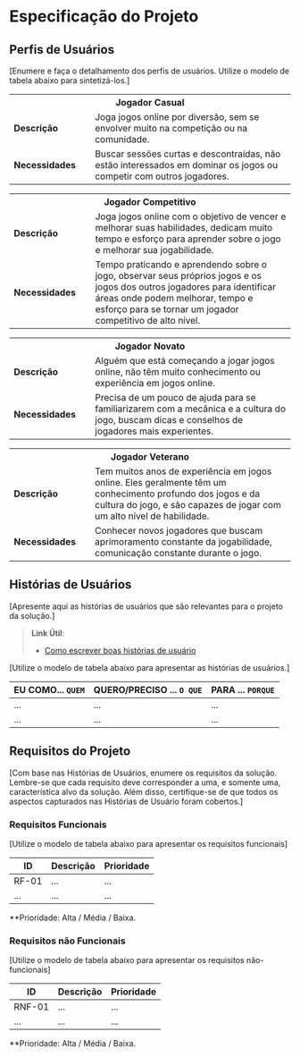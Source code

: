 # Especificação do Projeto

## Perfis de Usuários

[Enumere e faça o detalhamento dos perfis de usuários. Utilize o modelo de tabela abaixo para sintetizá-los.]

<table>
<tbody>
<tr align=center>
<th colspan="2">Jogador Casual</th>
</tr>
<tr>
<td width="150px"><b>Descrição</b></td>
<td width="600px">Joga jogos online por diversão, sem se envolver muito na competição ou na comunidade.</td>
</tr>
<tr>
<td><b>Necessidades</b></td>
<td>Buscar sessões curtas e descontraídas, não estão interessados em dominar os jogos ou competir com outros jogadores.</td>
</tr>
</tbody>
</table>

<table>
<tbody>
<tr align=center>
<th colspan="2">Jogador Competitivo</th>
</tr>
<tr>
<td width="150px"><b>Descrição</b></td>
<td width="600px">Joga jogos online com o objetivo de vencer e melhorar suas habilidades, dedicam muito tempo e esforço para aprender sobre o jogo e melhorar sua jogabilidade.</td>
</tr>
<tr>
<td><b>Necessidades</b></td>
<td>Tempo praticando e aprendendo sobre o jogo, observar seus próprios jogos e os jogos dos outros jogadores para identificar áreas onde podem melhorar, tempo e esforço para se tornar um jogador competitivo de alto nível.</td>
</tr>
</tbody>
</table>

<table>
<tbody>
<tr align=center>
<th colspan="2">Jogador Novato</th>
</tr>
<tr>
<td width="150px"><b>Descrição</b></td>
<td width="600px">Alguém que está começando a jogar jogos online, não têm muito conhecimento ou experiência em jogos online.</td>
</tr>
<tr>
<td><b>Necessidades</b></td>
<td>Precisa de um pouco de ajuda para se familiarizarem com a mecânica e a cultura do jogo, buscam dicas e conselhos de jogadores mais experientes.</td>
</tr>
</tbody>
</table>

<table>
<tbody>
<tr align=center>
<th colspan="2">Jogador Veterano</th>
</tr>
<tr>
<td width="150px"><b>Descrição</b></td>
<td width="600px">Tem muitos anos de experiência em jogos online. Eles geralmente têm um conhecimento profundo dos jogos e da cultura do jogo, e são capazes de jogar com um alto nível de habilidade. </td>
</tr>
<tr>
<td><b>Necessidades</b></td>
<td>Conhecer novos jogadores que buscam aprimoramento constante da jogabilidade, comunicação constante durante o jogo.</td>
</tr>
</tbody>
</table>


## Histórias de Usuários

[Apresente aqui as histórias de usuários que são relevantes para o projeto da solução.]

> **Link Útil**:
> - [Como escrever boas histórias de usuário](https://medium.com/vertice/como-escrever-boas-users-stories-hist%C3%B3rias-de-usu%C3%A1rios-b29c75043fac)

[Utilize o modelo de tabela abaixo para apresentar as histórias de usuários.]

|EU COMO... `QUEM`   | QUERO/PRECISO ... `O QUE` |PARA ... `PORQUE`                 |
|--------------------|---------------------------|----------------------------------|
| ...                | ...                       | ...                              |
| ...                | ...                       | ...                              |

## Requisitos do Projeto

[Com base nas Histórias de Usuários, enumere os requisitos da solução. Lembre-se que cada requisito deve corresponder a uma, e somente uma, característica alvo da solução. Além disso, certifique-se de que todos os aspectos capturados nas Histórias de Usuário foram cobertos.]

### Requisitos Funcionais

[Utilize o modelo de tabela abaixo para apresentar os requisitos funcionais]

|ID    | Descrição                | Prioridade |
|-------|---------------------------------|----|
| RF-01 |  ...                    | ...   | 
|  ...  |  ...                    | ...   |

**Prioridade: Alta / Média / Baixa. 

### Requisitos não Funcionais

[Utilize o modelo de tabela abaixo para apresentar os requisitos não-funcionais]

|ID      | Descrição               |Prioridade |
|--------|-------------------------|----|
| RNF-01 |  ...                    | ...   | 
| ...    |  ...                    | ...   | 

**Prioridade: Alta / Média / Baixa. 

